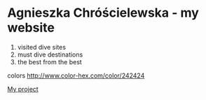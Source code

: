 # Agnieszka Chróścielewska - my website
1. visited dive sites
2. must dive destinations
3. the best from the best 

colors http://www.color-hex.com/color/242424

[My project](https://github.com/achroscielewska/achroscielewska)